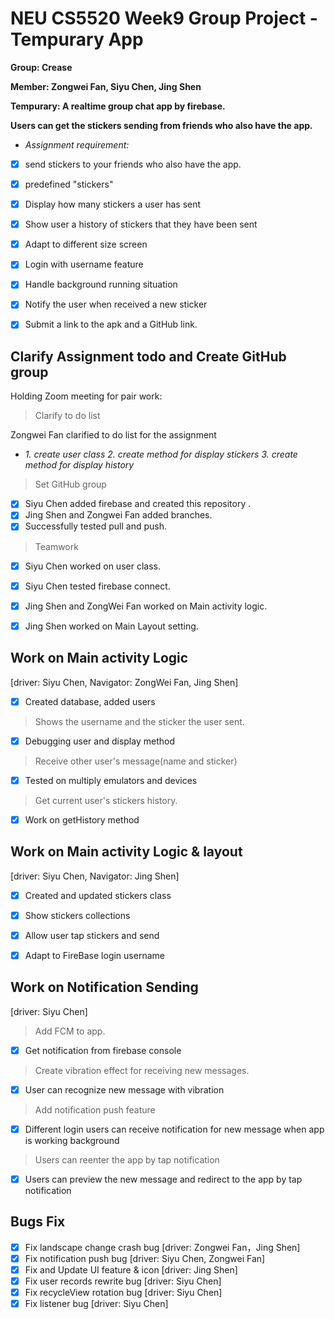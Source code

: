 # NEU CS5520 Week9 Group Project - Tempurary App

**Group: Crease**

**Member: Zongwei Fan, Siyu Chen, Jing Shen**

**Tempurary: A realtime group chat app by firebase.**

**Users can get the stickers sending from friends who also have the app.**

- *Assignment requirement:*
- [x] send stickers to your friends who also have the app. 
- [x] predefined "stickers"
- [x] Display how many stickers a user has sent
- [x] Show user a history of stickers that they have been sent
- [x] Adapt to different size screen
- [x] Login with username feature
- [x] Handle background running situation
- [x] Notify the user when received a new sticker
- [x] Submit a link to the apk and a GitHub link. 


## Clarify Assignment todo and Create GitHub group

Holding Zoom meeting for pair work:

> Clarify to do list

Zongwei Fan clarified to do list for the assignment
- *1. create user class 2. create method for display stickers 3. create method for display history* 
> Set GitHub group  
- [x] Siyu Chen added firebase and created this repository .  
- [x] Jing Shen and Zongwei Fan added branches.  
- [x] Successfully tested pull and push.  
> Teamwork  
- [x] Siyu Chen worked on user class.  
- [x] Siyu Chen tested firebase connect.  
- [x] Jing Shen and ZongWei Fan worked on Main activity logic.   
- [x] Jing Shen worked on Main Layout setting.  


## Work on Main activity Logic
[driver: Siyu Chen, Navigator: ZongWei Fan, Jing Shen]

- [x] Created database, added users
> Shows the username and the sticker the user sent.
- [x] Debugging user and display method  
> Receive other user's message(name and sticker)
- [x] Tested on multiply emulators and devices 
> Get current user's stickers history.
- [x] Work on getHistory method  


## Work on Main activity Logic & layout
[driver: Siyu Chen, Navigator: Jing Shen]
- [x] Created and updated stickers class
- [x] Show stickers collections
- [x] Allow user tap stickers and send 
- [x] Adapt to FireBase login username


## Work on Notification Sending  
[driver: Siyu Chen]  
> Add FCM to app.
- [x] Get notification from firebase console
> Create vibration effect for receiving new messages.
- [x] User can recognize new message with vibration
> Add notification push feature
- [x] Different login users can receive notification for new message when app is working background
> Users can reenter the app by tap notification
- [x] Users can preview the new message and redirect to the app by tap notification


## Bugs Fix
- [x] Fix landscape change crash bug [driver: Zongwei Fan，Jing Shen]
- [x] Fix notification push bug [driver: Siyu Chen, Zongwei Fan]
- [x] Fix and Update UI feature & icon [driver: Jing Shen]
- [x] Fix user records rewrite bug [driver: Siyu Chen]
- [x] Fix recycleView rotation bug [driver: Siyu Chen]
- [x] Fix listener bug [driver: Siyu Chen]
